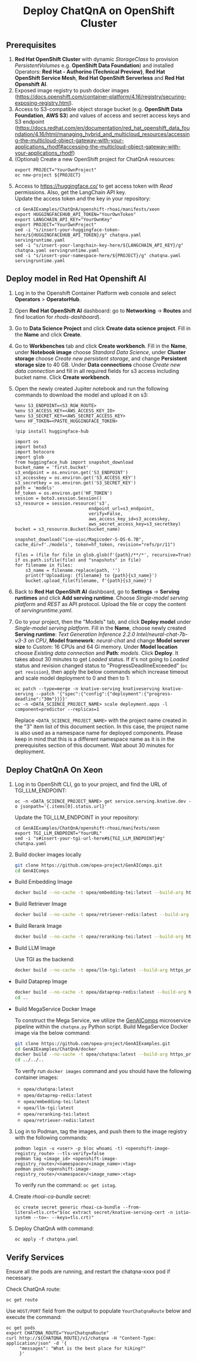 <h1 align="center" id="title">Deploy ChatQnA on OpenShift Cluster</h1>

## Prerequisites

1. **Red Hat OpenShift Cluster** with dynamic *StorageClass* to provision *PersistentVolumes* e.g. **OpenShift Data Foundation**) and installed Operators: **Red Hat - Authorino (Technical Preview)**, **Red Hat OpenShift Service Mesh**, **Red Hat OpenShift Serverless** and **Red Hat Openshift AI**.
2. Exposed image registry to push docker images (https://docs.openshift.com/container-platform/4.16/registry/securing-exposing-registry.html).
3. Access to S3-compatible object storage bucket (e.g. **OpenShift Data Foundation**, **AWS S3**) and values of access and secret access keys and S3 endpoint (https://docs.redhat.com/en/documentation/red_hat_openshift_data_foundation/4.16/html/managing_hybrid_and_multicloud_resources/accessing-the-multicloud-object-gateway-with-your-applications_rhodf#accessing-the-multicloud-object-gateway-with-your-applications_rhodf)
4. (Optional) Create a new OpenShift project for ChatQnA resources:
     ```
     export PROJECT="YourOwnProject"
     oc new-project ${PROJECT}
     ```
5. Access to https://huggingface.co/ to get access token with *Read* permissions. Also, get the LangChain API key.\
    Update the access token and the key in your repository:
    ```
    cd GenAIExamples/ChatQnA/openshift-rhoai/manifests/xeon
    export HUGGINGFACEHUB_API_TOKEN="YourOwnToken"
    export LANGCHAIN_API_KEY="YourOwnKey"
    export PROJECT="YourOwnProject"
    sed -i "s/insert-your-huggingface-token-here/${HUGGINGFACEHUB_API_TOKEN}/g" chatqna.yaml servingruntime.yaml
    sed -i "s/insert-your-langchain-key-here/${LANGCHAIN_API_KEY}/g" chatqna.yaml servingruntime.yaml
    sed -i "s/insert-your-namespace-here/${PROJECT}/g" chatqna.yaml servingruntime.yaml
    ```

## Deploy model in Red Hat Openshift AI

1. Log in to the Openshift Container Platform web console and select **Operators** > **OperatorHub**.
2. Open **Red Hat OpenShift AI** dashboard: go to **Networking** -> **Routes** and find location for *rhods-dashboard*).
3. Go to **Data Science Project** and click **Create data science project**. Fill in the **Name** and click **Create**.
4. Go to **Workbenches** tab and click **Create workbench**. Fill in the **Name**, under **Notebook image** choose *Standard Data Science*, under **Cluster storage** choose *Create new persistent storage*, and change **Persistent storage size** to 40 GB. Under **Data connections** choose *Create new data connection* and fill in all required fields for s3 access including bucket name. Click **Create workbench**.
5. Open the newly created Jupiter notebook and run the following commands to download the model and upload it on s3:
    ```
    %env S3_ENDPOINT=<S3_RGW_ROUTE>
    %env S3_ACCESS_KEY=<AWS_ACCESS_KEY_ID>
    %env S3_SECRET_KEY=<AWS_SECRET_ACCESS_KEY>
    %env HF_TOKEN=<PASTE_HUGGINGFACE_TOKEN>
    ```
    ```
    !pip install huggingface-hub
    ```
    ```
    import os
    import boto3
    import botocore
    import glob
    from huggingface_hub import snapshot_download
    bucket_name = 'first.bucket'
    s3_endpoint = os.environ.get('S3_ENDPOINT')
    s3_accesskey = os.environ.get('S3_ACCESS_KEY')
    s3_secretkey = os.environ.get('S3_SECRET_KEY')
    path = 'models'
    hf_token = os.environ.get('HF_TOKEN')
    session = boto3.session.Session()
    s3_resource = session.resource('s3',
                                endpoint_url=s3_endpoint,
                                verify=False,
                                aws_access_key_id=s3_accesskey,
                                aws_secret_access_key=s3_secretkey)
    bucket = s3_resource.Bucket(bucket_name)
    ```
    ```
    snapshot_download("ise-uiuc/Magicoder-S-DS-6.7B", cache_dir=f'./models', token=hf_token, revision="refs/pr/11")
    ```
    ```
    files = (file for file in glob.glob(f'{path}/**/*', recursive=True) if os.path.isfile(file) and "snapshots" in file)
    for filename in files:
        s3_name = filename.replace(path, '')
        print(f'Uploading: {filename} to {path}{s3_name}')
        bucket.upload_file(filename, f'{path}{s3_name}')
    ```
6. Back to **Red Hat OpenShift AI** dashboard, go to **Settings** -> **Serving runtimes** and click **Add serving runtime**. Choose *Single-model serving platform* and *REST* as API protocol. Upload the file or copy the content of *servingruntime.yaml*.

7. Go to your project, then the "Models" tab, and click **Deploy model** under *Single-model serving platform*. Fill in the **Name**, choose newly created **Serving runtime**: *Text Generation Inference 2.2.0 Intel/neural-chat-7b-v3-3 on CPU*, **Model framework**: *neural-chat* and change **Model server size** to *Custom*: 16 CPUs and 64 Gi memory. Under **Model location** choose *Existing data connection* and **Path**: *models*. Click **Deploy**. It takes about 30 minutes to get *Loaded* status.
    If it's not going to *Loaded* status and revision changed status to "ProgressDeadlineExceeded" (``oc get revision``), then apply the below commands which increase timeout and scale model deployment to 0 and then to 1:
    ```
    oc patch --type=merge -n knative-serving knativeserving knative-serving --patch '{"spec":{"config":{"deployment":{"progress-deadline":"30m"}}}}'
    oc -n <DATA_SCIENCE_PROJECT_NAME> scale deployment.apps -l component=predictor --replicas=1
    ```
    Replace `<DATA_SCIENCE_PROJECT_NAME>` with the project name created in the "3" item list of this document section. In this case, the project name is also used as a namespace name for deployed components. Please keep in mind that this is a different namespace name as it is in the prerequisites section of this document.
    Wait about 30 minutes for deployment.

## Deploy ChatQnA On Xeon
1. Log in to OpenShift CLI, go to your project, and find the URL of TGI_LLM_ENDPOINT:
    ```
    oc -n <DATA_SCIENCE_PROJECT_NAME> get service.serving.knative.dev -o jsonpath='{.items[0].status.url}'
    ```
    Update the TGI_LLM_ENDPOINT in your repository:
    ```
    cd GenAIExamples/ChatQnA/openshift-rhoai/manifests/xeon
    export TGI_LLM_ENDPOINT="YourURL"
    sed -i "s#insert-your-tgi-url-here#${TGI_LLM_ENDPOINT}#g" chatqna.yaml
    ```

2. Build docker images locally
    ```bash
    git clone https://github.com/opea-project/GenAIComps.git
    cd GenAIComps
    ```

- Build Embedding Image

    ```bash
    docker build --no-cache -t opea/embedding-tei:latest --build-arg https_proxy=$https_proxy --build-arg http_proxy=$http_proxy -f comps/embeddings/langchain/docker/Dockerfile .
    ```

- Build Retriever Image

    ```bash
    docker build --no-cache -t opea/retriever-redis:latest --build-arg https_proxy=$https_proxy --build-arg http_proxy=$http_proxy -f ./comps/retrievers/langchain/redis/docker/Dockerfile .
    ```

- Build Rerank Image

    ```bash
    docker build --no-cache -t opea/reranking-tei:latest --build-arg https_proxy=$https_proxy --build-arg http_proxy=$http_proxy -f ./comps/reranks/langchain-mosec/docker/Dockerfile .
    ```

- Build LLM Image

    Use TGI as the backend:

    ```bash
    docker build --no-cache -t opea/llm-tgi:latest --build-arg https_proxy=$https_proxy --build-arg http_proxy=$http_proxy -f comps/llms/text-generation/tgi/Dockerfile .
    ```

- Build Dataprep Image

    ```bash
    docker build --no-cache -t opea/dataprep-redis:latest --build-arg https_proxy=$https_proxy --build-arg http_proxy=$http_proxy -f comps/dataprep/redis/langchain/docker/Dockerfile .
    cd ..
    ```

- Build MegaService Docker Image

    To construct the Mega Service, we utilize the [GenAIComps](https://github.com/opea-project/GenAIComps.git) microservice pipeline within the `chatqna.py` Python script. Build MegaService Docker image via the below command:

    ```bash
    git clone https://github.com/opea-project/GenAIExamples.git
    cd GenAIExamples/ChatQnA/docker
    docker build --no-cache -t opea/chatqna:latest --build-arg https_proxy=$https_proxy --build-arg http_proxy=$http_proxy -f Dockerfile .
    cd ../../..
    ```

    To verify run `docker images` command and you should have the following container images:

    - `opea/chatqna:latest`
    - `opea/dataprep-redis:latest`
    - `opea/embedding-tei:latest`
    - `opea/llm-tgi:latest`
    - `opea/reranking-tei:latest`
    - `opea/retriever-redis:latest`

3. Log in to Podman, tag the images, and push them to the image registry with the following commands:

    ```
    podman login -u <user> -p $(oc whoami -t) <openshift-image-registry_route> --tls-verify=false
    podman tag <image_id> <openshift-image-registry_route>/<namespace>/<image_name>:<tag>
    podman push <openshift-image-registry_route>/<namespace>/<image_name>:<tag>
    ```
    To verify run the command: `oc get istag`.

4. Create *rhoai-ca-bundle* secret:
    ```
    oc create secret generic rhoai-ca-bundle --from-literal=tls.crt="$(oc extract secret/knative-serving-cert -n istio-system --to=- --keys=tls.crt)"
    ```

5. Deploy ChatQnA with command:
    ```
    oc apply -f chatqna.yaml
    ```

## Verify Services

Ensure all the pods are running, and restart the chatqna-xxxx pod if necessary.

Check ChatQnA route:
```
oc get route
```
Use `HOST/PORT` field from the output to populate `YourChatqnaRoute` below and execute the command:
```
oc get pods
export CHATQNA_ROUTE="YourChatqnaRoute"
curl http://${CHATQNA_ROUTE}/v1/chatqna -H "Content-Type: application/json" -d '{
     "messages": "What is the best place for hiking?"
     }'
```
